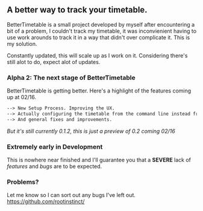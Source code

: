 ## A better way to track your timetable.

BetterTimetable is a small project developed by myself after encountering a bit of a problem, I couldn't track my timetable, it was inconvienient having to use work arounds to track it in a way that didn't over complicate it. This is my solution.

Constantly updated, this will scale up as I work on it. Considering there's still alot to do, expect alot of updates.

### Alpha 2: The next stage of BetterTimetable

BetterTimetable is getting better. Here's a highlight of the features coming up at 02/16.
```markdown
--> New Setup Process. Improving the UX.
--> Actually configuring the timetable from the command line instead from the code itself.
--> And general fixes and improvements.
```

*But it's still currently 0.1.2, this is just a preview of 0.2 coming 02/16*

### Extremely early in Development

This is nowhere near finished and I'll guarantee you that a **SEVERE** lack of *features* and *bugs* are to be expected.

### Problems?
Let me know so I can sort out any bugs I've left out. https://github.com/rootinstinct/
